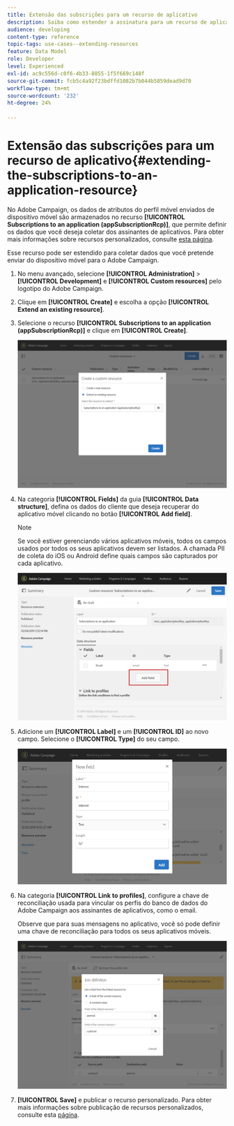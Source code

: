 ```yaml
---
title: Extensão das subscrições para um recurso de aplicativo
description: Saiba como estender a assinatura para um recurso de aplicativo
audience: developing
content-type: reference
topic-tags: use-cases--extending-resources
feature: Data Model
role: Developer
level: Experienced
exl-id: ac9c556d-c0f6-4b33-8855-1f5f669c148f
source-git-commit: fcb5c4a92f23bdffd1082b7b044b5859dead9d70
workflow-type: tm+mt
source-wordcount: '232'
ht-degree: 24%

---
```


# Extensão das subscrições para um recurso de aplicativo{#extending-the-subscriptions-to-an-application-resource}

No Adobe Campaign, os dados de atributos do perfil móvel enviados de dispositivo móvel são armazenados no recurso **[!UICONTROL Subscriptions to an application (appSubscriptionRcp)]**, que permite definir os dados que você deseja coletar dos assinantes de aplicativos. Para obter mais informações sobre recursos personalizados, consulte [esta página](../../developing/using/key-steps-to-add-a-resource.md).

Esse recurso pode ser estendido para coletar dados que você pretende enviar do dispositivo móvel para o Adobe Campaign.

1. No menu avançado, selecione **[!UICONTROL Administration]** > **[!UICONTROL Development]** e **[!UICONTROL Custom resources]** pelo logotipo do Adobe Campaign.
1. Clique em **[!UICONTROL Create]** e escolha a opção **[!UICONTROL Extend an existing resource]**.
1. Selecione o recurso **[!UICONTROL Subscriptions to an application (appSubscriptionRcp)]** e clique em **[!UICONTROL Create]**.

   ![](assets/in_app_personal_data_4.png)

1. Na categoria **[!UICONTROL Fields]** da guia **[!UICONTROL Data structure]**, defina os dados do cliente que deseja recuperar do aplicativo móvel clicando no botão **[!UICONTROL Add field]**.

   >[!NOTE]
   >
   >Se você estiver gerenciando vários aplicativos móveis, todos os campos usados por todos os seus aplicativos devem ser listados. A chamada PII de coleta do iOS ou Android define quais campos são capturados por cada aplicativo.

   ![](assets/in_app_personal_data.png)

1. Adicione um **[!UICONTROL Label]** e um **[!UICONTROL ID]** ao novo campo. Selecione o **[!UICONTROL Type]** do seu campo.

   ![](assets/schema_extension_uc9.png)

1. Na categoria **[!UICONTROL Link to profiles]**, configure a chave de reconciliação usada para vincular os perfis do banco de dados do Adobe Campaign aos assinantes de aplicativos, como o email.

   Observe que para suas mensagens no aplicativo, você só pode definir uma chave de reconciliação para todos os seus aplicativos móveis.

   ![](assets/in_app_personal_data_3.png)

1. **[!UICONTROL Save]** e publicar o recurso personalizado. Para obter mais informações sobre publicação de recursos personalizados, consulte esta [página](../../developing/using/updating-the-database-structure.md#publishing-a-custom-resource).
